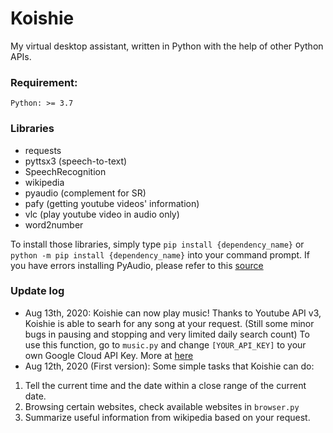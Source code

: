 # Koishie
My virtual desktop assistant, written in Python with the help of other Python APIs.

### Requirement:
`Python: >= 3.7`

### Libraries
- requests 
- pyttsx3 (speech-to-text)
- SpeechRecognition
- wikipedia 
- pyaudio (complement for SR)
- pafy (getting youtube videos' information)
- vlc (play youtube video in audio only)
- word2number


To install those libraries, simply type `pip install {dependency_name}` or `python -m pip install {dependency_name}` into your command prompt.
If you have errors installing PyAudio, please refer to this [source](https://stackoverflow.com/questions/52283840/i-cant-install-pyaudio-on-windows-how-to-solve-error-microsoft-visual-c-14)

### Update log
- Aug 13th, 2020: Koishie can now play music! Thanks to Youtube API v3, Koishie is able to searh for any song at your request. (Still some minor bugs in pausing and stopping and very limited daily search count)
To use this function, go to `music.py` and change `[YOUR_API_KEY]` to your own Google Cloud API Key. More at [here](https://cloud.google.com/docs/authentication/api-keys)
- Aug 12th, 2020 (First version): Some simple tasks that Koishie can do:
1. Tell the current time and the date within a close range of the current date.
2. Browsing certain websites, check available websites in `browser.py`
3. Summarize useful information from wikipedia based on your request.
